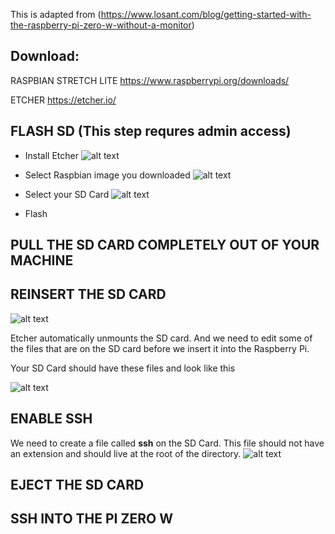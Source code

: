 This is adapted from (https://www.losant.com/blog/getting-started-with-the-raspberry-pi-zero-w-without-a-monitor)


## Download:

RASPBIAN STRETCH LITE
https://www.raspberrypi.org/downloads/

ETCHER
https://etcher.io/


## FLASH SD (This step requres admin access)
- Install Etcher
![alt text](http://url/to/img.png)

- Select Raspbian image you downloaded
![alt text](http://url/to/img.png)
- Select your SD Card 
![alt text](http://url/to/img.png)

- Flash



## PULL THE SD CARD COMPLETELY OUT OF YOUR MACHINE

## REINSERT THE SD CARD
![alt text](http://url/to/img.png)

Etcher automatically unmounts the SD card. And we need to edit some of the files that are on the SD card before we insert it into the Raspberry Pi.

Your SD Card should have these files and look like this

![alt text](http://url/to/img.png)



## ENABLE SSH

We need to create a file called __ssh__ on the SD Card. This file should not have an extension and should live at the root of the directory. 
![alt text](http://url/to/img.png)


## EJECT THE SD CARD

## SSH INTO THE PI ZERO W